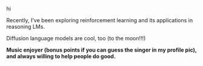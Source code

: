hi
 
 Recently, I've been exploring reinforcement learning and its applications in reasoning LMs. 
 
 Diffusion language models are cool, too (to the moon!!!)

**Music enjoyer (bonus points if you can guess the singer in my profile pic), and always willing to help people do good.**
<!--
**javier-cramirez/javier-cramirez** is a ✨ _special_ ✨ repository because its `README.md` (this file) appears on your GitHub profile.

Here are some ideas to get you started:

- 🔭 I’m currently working on ...
- 🌱 I’m currently learning ...
- 👯 I’m looking to collaborate on ...
- 🤔 I’m looking for help with ...
- 💬 Ask me about ...
- 📫 How to reach me: ...
- 😄 Pronouns: ...
- ⚡ Fun fact: ...
-->
